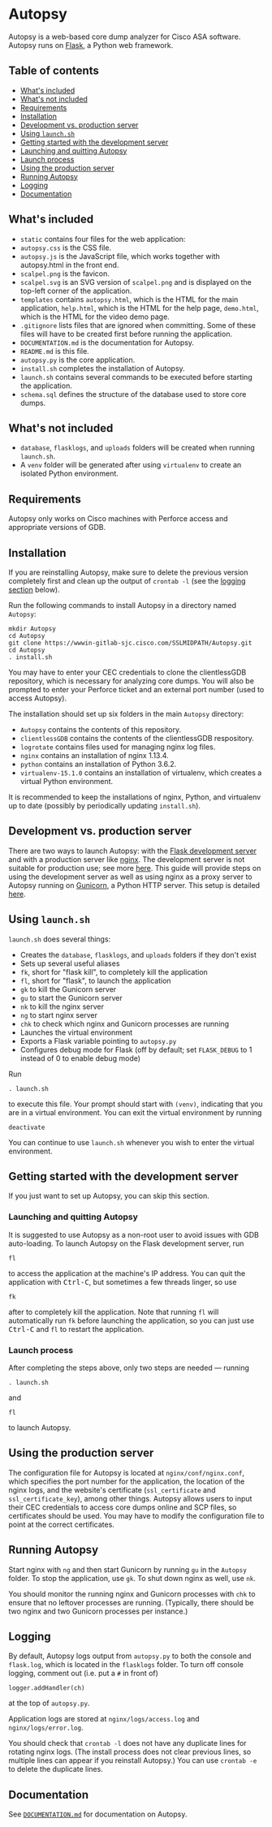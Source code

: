 # Autopsy

Autopsy is a web-based core dump analyzer for Cisco ASA software. Autopsy runs on [Flask](http://flask.pocoo.org/docs/0.12/), a Python web framework.

## Table of contents

* [What's included](#whats-included)
* [What's not included](#whats-not-included)
* [Requirements](#requirements)
* [Installation](#installation)
* [Development vs. production server](#development-vs-production-server)
* [Using `launch.sh`](#using-launchsh)
* [Getting started with the development server](#getting-started-with-the-development-server)
 * [Launching and quitting Autopsy](#launching-and-quitting-autopsy)
 * [Launch process](#launch-process)
* [Using the production server](#using-the-production-server)
* [Running Autopsy](#running-autopsy)
* [Logging](#logging)
* [Documentation](#documentation)

## What's included

* `static` contains four files for the web application:
 * `autopsy.css` is the CSS file.
 * `autopsy.js` is the JavaScript file, which works together with autopsy.html in the front end.
 * `scalpel.png` is the favicon.
 * `scalpel.svg` is an SVG version of `scalpel.png` and is displayed on the top-left corner of the application.
* `templates` contains `autopsy.html`, which is the HTML for the main application, `help.html`, which is the HTML for the help page, `demo.html`, which is the HTML for the video demo page.
* `.gitignore` lists files that are ignored when committing. Some of these files will have to be created first before running the application.
* `DOCUMENTATION.md` is the documentation for Autopsy.
* `README.md` is this file.
* `autopsy.py` is the core application.
* `install.sh` completes the installation of Autopsy.
* `launch.sh` contains several commands to be executed before starting the application.
* `schema.sql` defines the structure of the database used to store core dumps.

## What's not included

* `database`, `flasklogs`, and `uploads` folders will be created when running `launch.sh`.
* A `venv` folder will be generated after using `virtualenv` to create an isolated Python environment.

## Requirements

Autopsy only works on Cisco machines with Perforce access and appropriate versions of GDB.

## Installation

If you are reinstalling Autopsy, make sure to delete the previous version completely first and clean up the output of `crontab -l` (see the [logging section](#logging) below).

Run the following commands to install Autopsy in a directory named `Autopsy`:
```
mkdir Autopsy
cd Autopsy
git clone https://wwwin-gitlab-sjc.cisco.com/SSLMIDPATH/Autopsy.git
cd Autopsy
. install.sh
```
You may have to enter your CEC credentials to clone the clientlessGDB repository, which is necessary for analyzing core dumps. You will also be prompted to enter your Perforce ticket and an external port number (used to access Autopsy).

The installation should set up six folders in the main `Autopsy` directory:
* `Autopsy` contains the contents of this repository.
* `clientlessGDB` contains the contents of the clientlessGDB respository.
* `logrotate` contains files used for managing nginx log files.
* `nginx` contains an installation of nginx 1.13.4.
* `python` contains an installation of Python 3.6.2.
* `virtualenv-15.1.0` contains an installation of virtualenv, which creates a virtual Python environment.

It is recommended to keep the installations of nginx, Python, and virtualenv up to date (possibly by periodically updating `install.sh`).

## Development vs. production server

There are two ways to launch Autopsy: with the [Flask development server](http://flask.pocoo.org/docs/0.12/server/) and with a production server like [nginx](https://nginx.org/). The development server is not suitable for production use; see more [here](http://flask.pocoo.org/docs/0.12/deploying/). This guide will provide steps on using the development server as well as using nginx as a proxy server to Autopsy running on [Gunicorn](http://gunicorn.org/), a Python HTTP server. This setup is detailed [here](http://flask.pocoo.org/docs/0.12/deploying/wsgi-standalone/).

## Using `launch.sh`

`launch.sh` does several things:
* Creates the `database`, `flasklogs`, and `uploads` folders if they don't exist
* Sets up several useful aliases
 * `fk`, short for "flask kill", to completely kill the application
 * `fl`, short for "flask", to launch the application
 * `gk` to kill the Gunicorn server
 * `gu` to start the Gunicorn server
 * `nk` to kill the nginx server
 * `ng` to start nginx server
 * `chk` to check which nginx and Gunicorn processes are running
* Launches the virtual environment
* Exports a Flask variable pointing to `autopsy.py`
* Configures debug mode for Flask (off by default; set `FLASK_DEBUG` to 1 instead of 0 to enable debug mode)

Run
```
. launch.sh
```
to execute this file. Your prompt should start with `(venv)`, indicating that you are in a virtual environment. You can exit the virtual environment by running
```
deactivate
```
You can continue to use `launch.sh` whenever you wish to enter the virtual environment.

## Getting started with the development server

If you just want to set up Autopsy, you can skip this section.

### Launching and quitting Autopsy

It is suggested to use Autopsy as a non-root user to avoid issues with GDB auto-loading. To launch Autopsy on the Flask development server, run
```
fl
```
to access the application at the machine's IP address. You can quit the application with <kbd>Ctrl-C</kbd>, but sometimes a few threads linger, so use
```
fk
```
after to completely kill the application. Note that running `fl` will automatically run `fk` before launching the application, so you can just use <kbd>Ctrl-C</kbd> and `fl` to restart the application.

### Launch process

After completing the steps above, only two steps are needed — running
```
. launch.sh
```
and
```
fl
```
to launch Autopsy.

## Using the production server

The configuration file for Autopsy is located at `nginx/conf/nginx.conf`, which specifies the port number for the application, the location of the nginx logs, and the website's certificate (`ssl_certificate` and `ssl_certificate_key`), among other things. Autopsy allows users to input their CEC credentials to access core dumps online and SCP files, so certificates should be used. You may have to modify the configuration file to point at the correct certificates.

## Running Autopsy

Start nginx with `ng` and then start Gunicorn by running `gu` in the `Autopsy` folder. To stop the application, use `gk`. To shut down nginx as well, use `nk`.

You should monitor the running nginx and Gunicorn processes with `chk` to ensure that no leftover processes are running. (Typically, there should be two nginx and two Gunicorn processes per instance.)

## Logging

By default, Autopsy logs output from `autopsy.py` to both the console and `flask.log`, which is located in the `flasklogs` folder. To turn off console logging, comment out (i.e. put a `#` in front of)
```
logger.addHandler(ch)
```
at the top of `autopsy.py`.

Application logs are stored at `nginx/logs/access.log` and `nginx/logs/error.log`.

You should check that `crontab -l` does not have any duplicate lines for rotating nginx logs. (The install process does not clear previous lines, so multiple lines can appear if you reinstall Autopsy.) You can use `crontab -e` to delete the duplicate lines.

## Documentation

See [`DOCUMENTATION.md`](DOCUMENTATION.md) for documentation on Autopsy.
